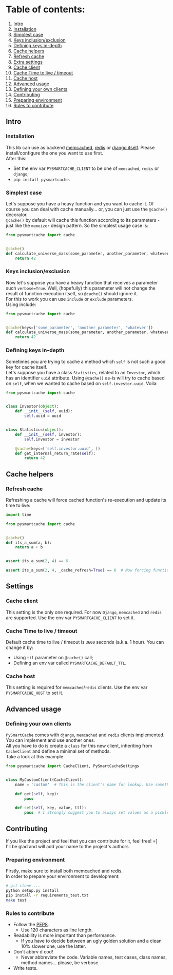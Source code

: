 # Table of contents:

1. [Intro](#intro)
  1. [Installation](#installation)
  2. [Simplest case](#simplest-case)
  3. [Keys inclusion/exclusion](#keys-inclusionexclusion)
  4. [Defining keys in-depth](#defining-keys-in-depth)
2. [Cache helpers](#cache-helpers)
  1. [Refresh cache](#refresh-cache)
3. [Extra settings](#extra-settings)
  1. [Cache client](#cache-client)
  2. [Cache Time to live / timeout](#cache-time-to-live--timeout)
  3. [Cache host](#cache-host)
4. [Advanced usage](#advanced-usage)
  1. [Defining your own clients](#defining-your-own-clients)
5. [Contributing](#contributing)
  1. [Preparing environment](#preparing-environment)
  2. [Rules to contribute](#rules-to-contribute)


## Intro

### Installation
This lib can use as backend [memcached](http://memcached.org/), [redis](http://redis.io/) or [django itself](https://www.djangoproject.com/). Please install/configure the one you want to use first.     
After this:
* Set the env var `PYSMARTCACHE_CLIENT` to be one of `memcached`, `redis` or `django`;
* `pip install pysmartcache`.

### Simplest case
Let's suppose you have a heavy function and you want to cache it. Of course you can deal with cache manually... or, you can just use the `@cache()` decorator.   
`@cache()` by default will cache this function according to its parameters - just like the `memoizer` design pattern. So the simplest usage case is:
```python
from pysmartcache import cache


@cache()
def calculate_universe_mass(some_parameter, another_parameter, whatever):
    return 42
```

### Keys inclusion/exclusion
Now let's suppose you have a heavy function that receives a parameter such `verbose=True`. Well, (hopefully) this parameter will not change the result of function execution itself, so `@cache()` should ignore it.  
For this to work you can use `include` or `exclude` parameters.  
Using include:
```python
from pysmartcache import cache


@cache(keys=['some_parameter', 'another_parameter', 'whatever'])
def calculate_universe_mass(some_parameter, another_parameter, whatever, verbose=True):
    return 42
```

### Defining keys in-depth
Sometimes you are trying to cache a method which `self` is not such a good key for cache itself.  
Let's suppose you have a class `Statistics`, related to an `Investor`, which has an identifier `uuid` attribute. Using `@cache()` as-is will try to cache based on `self`, when we wanted to cache based on `self.investor.uuid`. Voila:
```python
from pysmartcache import cache


class Investor(object):
    def __init__(self, uuid):
        self.uuid = uuid


class Statistics(object):
    def __init__(self, investor):
        self.investor = investor

    @cache(keys=['self.investor.uuid', ])
    def get_internal_return_rate(self):
        return 42
```


## Cache helpers

### Refresh cache
Refreshing a cache will force cached function's re-execution and update its time to live:
```python
import time

from pysmartcache import cache


@cache()
def its_a_sum(a, b):
    return a + b


assert its_a_sum(2, 4) == 6

assert its_a_sum(2, 4, _cache_refresh=True) == 6  # Now forcing function execution again
```


## Settings

### Cache client

This setting is the only one required. For now `Django`, `memcached` and `redis` are supported. Use the env var `PYSMARTCACHE_CLIENT` to set it.

### Cache Time to live / timeout
Default cache time to live / timeout is `3600` seconds (a.k.a. 1 hour). You can change it by:
- Using `ttl` parameter on `@cache()` call;
- Defining an env var called `PYSMARTCACHE_DEFAULT_TTL`.  

### Cache host
This setting is required for `memcached`/`redis` clients. Use the env var `PYSMARTCACHE_HOST` to set it.


## Advanced usage

### Defining your own clients
`PySmartCache` comes with `django`, `memcached` and `redis` clients implemented. You can implement and use another ones.  
All you have to do is create a `class` for this new client, inheriting from `CacheClient` and define a minimal set of methods.  
Take a look at this example:
```python
from pysmartcache import CacheClient, PySmartCacheSettings


class MyCustomClient(CacheClient):
    name = 'custom'  # This is the client's name for lookup. Use something like 'memcached', 'redis', 'rds', 'mongodb', etc.

    def get(self, key):
        pass

    def set(self, key, value, ttl):
        pass  # I strongly suggest you to always set values as a pickle str (this avoid problems with data types, trust me)
```


## Contributing
If you like the project and feel that you can contribute for it, feel free!  =]  
I'll be glad and will add your name to the project's authors.

### Preparing environment
Firstly, make sure to install both memcached and redis.  
In order to prepare your environment to development:
```bash
# git clone ...
python setup.py install
pip install -r requirements_test.txt
make test
```

### Rules to contribute
* Follow the [PEP8](https://www.python.org/dev/peps/pep-0008/).
  * Use 120 characters as line length.
* Readability is more important than performance.
  * If you have to decide between an ugly golden solution and a clean 10% slower one, use the latter.
* Don't abbrv d cod!
  * Never abbreviate the code. Variable names, test cases, class names, method names... please, be verbose.
* Write tests.
